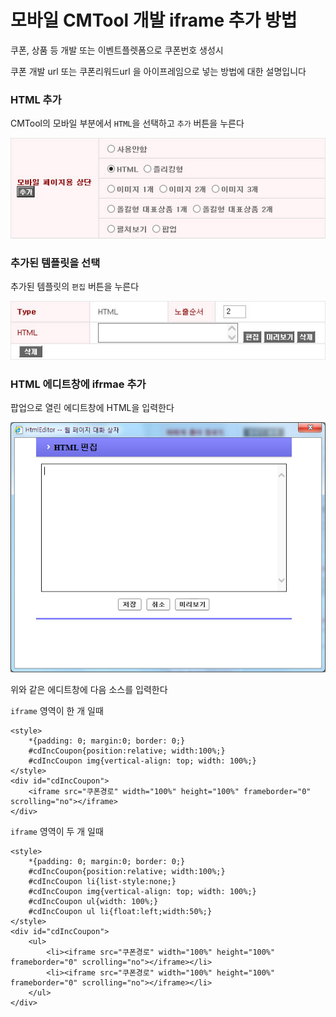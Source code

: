 # 모바일 CMTool 개발 iframe 추가 방법

쿠폰, 상품 등 개발 또는 이벤트플렛폼으로 쿠폰번호 생성시

쿠폰 개발 url 또는 쿠폰리워드url 을 아이프레임으로 넣는 방법에 대한 설명입니다









### HTML 추가

CMTool의 모바일 부분에서 `HTML`을 선택하고 `추가` 버튼을 누른다

![그림참고](images/html_add.jpg)







### 추가된 템플릿을 선택

추가된 템플릿의 `편집` 버튼을 누른다

![그림참고](images/html_add_window.jpg)






### HTML 에디트창에 ifrmae 추가

팝업으로 열린 에디트창에 HTML을 입력한다

![그림참고](images/html_edit.jpg)



위와 같은 에디트창에 다음 소스를 입력한다



`iframe` 영역이 한 개 일때

```
<style>
    *{padding: 0; margin:0; border: 0;}
    #cdIncCoupon{position:relative; width:100%;}
    #cdIncCoupon img{vertical-align: top; width: 100%;}
</style>
<div id="cdIncCoupon">
    <iframe src="쿠폰경로" width="100%" height="100%" frameborder="0" scrolling="no"></iframe>
</div>
```

`iframe` 영역이 두 개 일때

```
<style>
    *{padding: 0; margin:0; border: 0;}
    #cdIncCoupon{position:relative; width:100%;}
    #cdIncCoupon li{list-style:none;}
    #cdIncCoupon img{vertical-align: top; width: 100%;}
    #cdIncCoupon ul{width: 100%;}
    #cdIncCoupon ul li{float:left;width:50%;}
</style>
<div id="cdIncCoupon">
    <ul>
        <li><iframe src="쿠폰경로" width="100%" height="100%" frameborder="0" scrolling="no"></iframe></li>
        <li><iframe src="쿠폰경로" width="100%" height="100%" frameborder="0" scrolling="no"></iframe></li>
    </ul>
</div>
```







